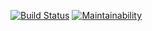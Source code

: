 [![Build Status](https://travis-ci.org/khorsky/docker-workshop.svg?branch=master)](https://travis-ci.org/khorsky/docker-workshop)
[![Maintainability](https://api.codeclimate.com/v1/badges/a200e2d2670710d22fe3/maintainability)](https://codeclimate.com/github/khorsky/docker-workshop/maintainability)
